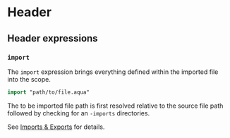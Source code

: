 # Header

## Header expressions

### `import`

The `import` expression brings everything defined within the imported file into the scope.

```haskell
import "path/to/file.aqua"
```

The to be imported file path is first resolved relative to the source file path followed by checking for an `-imports` directories.

See [Imports & Exports](../header.md) for details.

